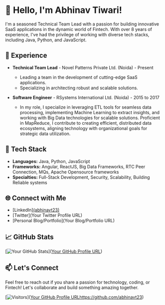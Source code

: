 # 👋 Hello, I'm Abhinav Tiwari!

I'm a seasoned Technical Team Lead with a passion for building innovative SaaS applications in the dynamic world of Fintech. With over 8 years of experience, I've had the privilege of working with diverse tech stacks, including Java, Python, and JavaScript.

## 💼 Experience

- **Technical Team Lead** - Novel Patterns Private Ltd. (Noida) - Present
  - Leading a team in the development of cutting-edge SaaS applications.
  - Specializing in architecting robust and scalable solutions.

- **Software Engineer** - RSystems International Ltd. (Noida) - 2015 to 2017
  - In my role, I specialize in leveraging ETL tools for seamless data processing, implementing Machine Learning to extract insights, and working with Big Data technologies for scalable solutions. Proficient in MapReduce, I contribute to creating efficient, distributed data ecosystems, aligning technology with organizational goals for strategic data utilization.

## 🚀 Tech Stack

- **Languages:** Java, Python, JavaScript
- **Frameworks:** Angular, ReactJS, Big Data Frameworks, RTC Peer Connection, MQs, Apache Opensource frameworks
- **Specialties:** Full-Stack Development, Security, Scalability, Building Reliable systems

## 🌐 Connect with Me

- [LinkedIn][(abhinavt23)](https://www.linkedin.com/in/abhinavt23/)
- [Twitter](Your Twitter Profile URL)
- [Personal Blog/Portfolio](Your Blog/Portfolio URL)

## 📈 GitHub Stats

[![Your GitHub Stats](https://github-readme-stats.vercel.app/api?username=abhinavt23&show_icons=true&theme=radical)]([Your GitHub Profile URL](https://github.com/abhinavt23))

## 📫 Let's Connect

Feel free to reach out if you share a passion for technology, coding, or Fintech! Let's collaborate and build something amazing together.

[![Visitors](https://visitor-badge.glitch.me/badge?page_id=abhinavt23.abhinavt23)]([Your GitHub Profile URL](https://github.com/abhinavt23)https://github.com/abhinavt23)
